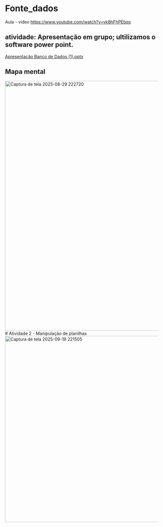 # Fonte_dados
Aula - video 
https://www.youtube.com/watch?v=vk8hFhPEbqs
## atividade: Apresentação em grupo; ultilizamos o software power point.
[Apresentação Banco de Dados (1).pptx](https://github.com/user-attachments/files/22055632/Apresentacao.Banco.de.Dados.1.pptx)
## Mapa mental
<img width="1466" height="823" alt="Captura de tela 2025-08-29 222720" src="https://github.com/user-attachments/assets/53d4e6ab-4790-4463-bb0e-0f1ab7c54a1b" />
# Atividade 2 - Manipulação de planilhas 
<img width="1760" height="613" alt="Captura de tela 2025-09-19 221505" src="https://github.com/user-attachments/assets/95eb9489-5a41-4a34-91e4-71db2171c11e" />
